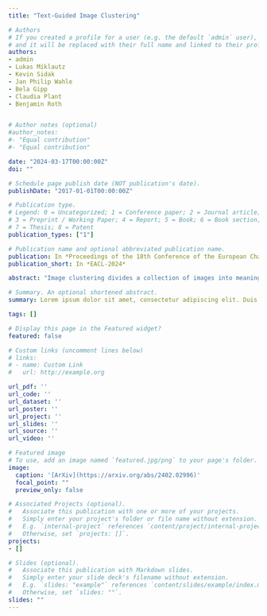 ```yaml
---
title: "Text-Guided Image Clustering"

# Authors
# If you created a profile for a user (e.g. the default `admin` user), write the username (folder name) here 
# and it will be replaced with their full name and linked to their profile.
authors:
- admin
- Lukas Miklautz
- Kevin Sidak
- Jan Philip Wahle
- Bela Gipp
- Claudia Plant
- Benjamin Roth


# Author notes (optional)
#author_notes:
#- "Equal contribution"
#- "Equal contribution"

date: "2024-03-17T00:00:00Z"
doi: ""

# Schedule page publish date (NOT publication's date).
publishDate: "2017-01-01T00:00:00Z"

# Publication type.
# Legend: 0 = Uncategorized; 1 = Conference paper; 2 = Journal article;
# 3 = Preprint / Working Paper; 4 = Report; 5 = Book; 6 = Book section;
# 7 = Thesis; 8 = Patent
publication_types: ["1"]

# Publication name and optional abbreviated publication name.
publication: In *Proceedings of the 18th Conference of the European Chapter of the Association for Computational Linguistics*
publication_short: In *EACL-2024*

abstract: "Image clustering divides a collection of images into meaningful groups, typically interpreted post-hoc via human-given annotations. Those are usually in the form of text, begging the question of using text as an abstraction for image clustering. Current image clustering methods, however, neglect the use of generated textual descriptions. We, therefore, propose Text-Guided Image Clustering, i.e., generating text using image captioning and visual question-answering (VQA) models and subsequently clustering the generated text. Further, we introduce a novel approach to inject task- or domain knowledge for clustering by prompting VQA models. Across eight diverse image clustering datasets, our results show that the obtained text representations often outperform image features. Additionally, we propose a counting-based cluster explainability method. Our evaluations show that the derived keyword-based explanations describe clusters better than the respective cluster accuracy suggests. Overall, this research challenges traditional approaches and paves the way for a paradigm shift in image clustering, using generated text."

# Summary. An optional shortened abstract.
summary: Lorem ipsum dolor sit amet, consectetur adipiscing elit. Duis posuere tellus ac convallis placerat. Proin tincidunt magna sed ex sollicitudin condimentum.

tags: []

# Display this page in the Featured widget?
featured: false

# Custom links (uncomment lines below)
# links:
# - name: Custom Link
#   url: http://example.org

url_pdf: ''
url_code: ''
url_dataset: ''
url_poster: ''
url_project: ''
url_slides: ''
url_source: ''
url_video: ''

# Featured image
# To use, add an image named `featured.jpg/png` to your page's folder. 
image:
  caption: '[ArXiv](https://arxiv.org/abs/2402.02996)'
  focal_point: ""
  preview_only: false

# Associated Projects (optional).
#   Associate this publication with one or more of your projects.
#   Simply enter your project's folder or file name without extension.
#   E.g. `internal-project` references `content/project/internal-project/index.md`.
#   Otherwise, set `projects: []`.
projects:
- []

# Slides (optional).
#   Associate this publication with Markdown slides.
#   Simply enter your slide deck's filename without extension.
#   E.g. `slides: "example"` references `content/slides/example/index.md`.
#   Otherwise, set `slides: ""`.
slides: ""
---
```

